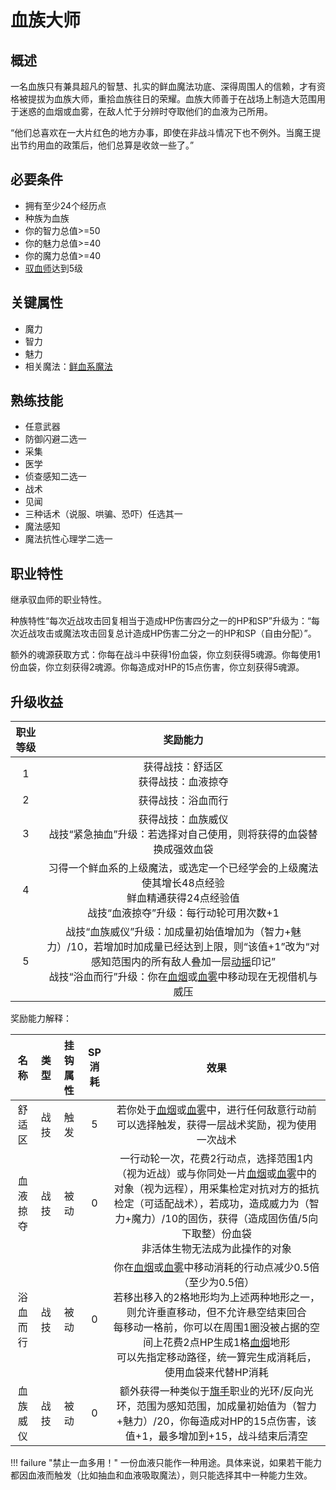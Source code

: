 # 血族大师

## 概述

一名血族只有兼具超凡的智慧、扎实的鲜血魔法功底、深得周围人的信赖，才有资格被提拔为血族大师，重拾血族往日的荣耀。血族大师善于在战场上制造大范围用于迷惑的血烟或血雾，在敌人忙于分辨时夺取他们的血液为己所用。

“他们总喜欢在一大片红色的地方办事，即使在非战斗情况下也不例外。当魔王提出节约用血的政策后，他们总算是收敛一些了。”

## 必要条件

* 拥有至少24个经历点
* 种族为血族
* 你的智力总值>=50
* 你的魅力总值>=40
* 你的魔力总值>=40
* <a href="../hemorrheologist" target="_blank">驭血师</a>达到5级

## 关键属性

* 魔力
* 智力
* 魅力
* 相关魔法：<a href="/rules/data/magic/blood/" target="_blank">鲜血系魔法</a>

## 熟练技能

* 任意武器
* 防御闪避二选一
* 采集
* 医学
* 侦查感知二选一
* 战术
* 见闻
* 三种话术（说服、哄骗、恐吓）任选其一
* 魔法感知
* 魔法抗性心理学二选一
  
## 职业特性

继承驭血师的职业特性。

种族特性“每次近战攻击回复相当于造成HP伤害四分之一的HP和SP”升级为：“每次近战攻击或魔法攻击回复总计造成HP伤害二分之一的HP和SP（自由分配）”。

额外的魂源获取方式：你每在战斗中获得1份血袋，你立刻获得5魂源。你每使用1份血袋，你立刻获得2魂源。你每造成对HP的15点伤害，你立刻获得5魂源。

## 升级收益

职业等级|奖励能力
:--:|:--:
1|获得战技：舒适区<br>获得战技：血液掠夺
2|获得战技：浴血而行
3|获得战技：血族威仪<br>战技“紧急抽血”升级：若选择对自己使用，则将获得的血袋替换成强效血袋
4|习得一个鲜血系的上级魔法，或选定一个已经学会的上级魔法使其增长48点经验<br>鲜血精通获得24点经验值<br>战技“血液掠夺”升级：每行动轮可用次数+1
5|战技“血族威仪”升级：加成量初始值增加为（智力+魅力）/10，若增加时加成量已经达到上限，则“该值+1”改为“对感知范围内的所有敌人叠加一层<a href="../../../../status/mark/#动摇" target="_blank">动摇</a>印记”<br>战技“浴血而行”升级：你在<a href="../../../../status/terrain/#血烟" target="_blank">血烟</a>或<a href="../../../../status/terrain/#血雾" target="_blank">血雾</a>中移动现在无视借机与威压

奖励能力解释：

名称|类型|挂钩属性|SP消耗|效果
:--:|:--:|:--:|:--:|:--:
舒适区|战技|触发|5|若你处于<a href="../../../../status/terrain/#血烟" target="_blank">血烟</a>或<a href="../../../../status/terrain/#血雾" target="_blank">血雾</a>中，进行任何敌意行动前可以选择触发，获得一层战术奖励，视为使用一次战术
血液掠夺|战技|被动|0|一行动轮一次，花费2行动点，选择范围1内（视为近战）或与你同处一片<a href="../../../../status/terrain/#血烟" target="_blank">血烟</a>或<a href="../../../../status/terrain/#血雾" target="_blank">血雾</a>中的对象（视为远程），用采集检定对抗对方的抵抗检定（可适配战术），若成功，造成威力为（智力+魔力）/10的固伤，获得（造成固伤值/5向下取整）份血袋<br>非活体生物无法成为此操作的对象
浴血而行|战技|被动|0|你在<a href="../../../../status/terrain/#血烟" target="_blank">血烟</a>或<a href="../../../../status/terrain/#血雾" target="_blank">血雾</a>中移动消耗的行动点减少0.5倍（至少为0.5倍）<br>若移出移入的2格地形均为上述两种地形之一，则允许垂直移动，但不允许悬空结束回合<br>每移动一格前，你可以在周围1圈没被占据的空间上花费2点HP生成1格<a href="../../../../status/terrain/#血烟" target="_blank">血烟</a>地形<br>可以先指定移动路径，统一算完生成消耗后，使用血袋来代替HP消耗
血族威仪|战技|被动|0|额外获得一种类似于<a href="../../../basicJob/Standard-bearer" target="_blank">旗手</a>职业的光环/反向光环，范围为感知范围，加成量初始值为（智力+魅力）/20，你每造成对HP的15点伤害，该值+1，最多增加到+15，战斗结束后清空

!!! failure "禁止一血多用！"
    一份血液只能作一种用途。具体来说，如果若干能力都因血液而触发（比如抽血和血液吸取魔法），则只能选择其中一种能力生效。